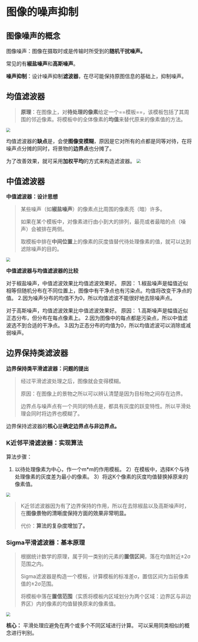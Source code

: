 # 图像的噪声抑制

## 图像噪声的概念

图像噪声：图像在摄取时或是传输时所受到的**随机干扰噪声。**

常见的有**椒盐噪声**和**高斯噪声**。

**噪声抑制**：设计噪声抑制**滤波器**，在尽可能保持原图信息的基础上，抑制噪声。

##  均值滤波器

> **原理**：在图像上，对**待处理的像素**给定一个==模板==，该模板包括了其周围的邻近像素。将模板中的全体像素的**均值**来替代原来的像素值的方法。
<img src="https://gitee.com/cpicture/picture-1/raw/master/20210619153238.png" style="zoom:67%;" />

均值滤波器的**缺点**是，会使**图像变模糊**，原因是它对所有的点都是同等对待，在将噪声点分摊的同时，将景物的**边界点**也分摊了。

为了改善效果，就可采用**加权平均**的方式来构造滤波器。
<img src="https://gitee.com/cpicture/picture-1/raw/master/20210619153423.png" style="zoom:67%;" />

## 中值滤波器

**中值滤波器：设计思想**

> 某些噪声（如**椒盐噪声**）的像素点比周围的像素亮（暗）许多。
>
> 如果在某个模板中，对像素进行由小到大的排列，最亮或者最暗的点（噪声）会被排在两侧。
>
> 取模板中排在**中间位置**上的像素的灰度值替代待处理像素的值，就可以达到滤除噪声的目的。

<img src="https://gitee.com/cpicture/picture-1/raw/master/20210619154000.png" style="zoom:67%;" />

**中值滤波器与均值滤波器的比较**

对于椒盐噪声，中值滤波效果比均值滤波效果好。
原因：
   1.椒盐噪声是幅值近似相等但随机分布在不同位置上，图像中有干净点也有污染点。均值将改变干净点的值。
   2.因为噪声分布的均值不为0，所以均值滤波不能很好地去除噪声点。

对于高斯噪声，均值滤波效果比中值滤波效果好。 
原因：
   1.高斯噪声是幅值近似正态分布，但分布在每点像素上。
   2.因为图像中的每点都是污染点，所以中值滤波选不到合适的干净点。
   3.因为正态分布的均值为0，所以均值滤波可以消除或减弱噪声。

## 边界保持类滤波器

**边界保持类平滑滤波器：问题的提出**

> 经过平滑滤波处理之后，图像就会变得模糊。
>
> 原因：在图像上的景物之所以可以辨认清楚是因为目标物之间存在边界。
>
> 边界点与噪声点有一个共同的特点是，都具有灰度的跃变特性。所以平滑处理会同时将边界也模糊了。      

边界保持滤波器的**核心**是**确定边界点与非边界点。**

### K近邻平滑滤波器：实现算法

算法步骤：
1) 以待处理像素为中心，作一个m*m的作用模板。
2）在模板中，选择K个与待处理像素的灰度差为最小的像素。
3）将这K个像素的灰度均值替换掉原来的像素值。
<img src="https://gitee.com/cpicture/picture-1/raw/master/20210619155324.png" style="zoom:67%;" />

> K近邻滤波器因为有了边界保持的作用，所以在去除椒盐以及高斯噪声时，在**图像景物的清晰度保持方面的效果非常明显。**
>
> 代价：**算法的复杂度增加了。**

### Sigma平滑滤波器：基本原理

>  根据统计数学的原理，属于同一类别的元素的**置信区间**，落在均值附近±2σ范围之内。
>
>  Sigma滤波器是构造一个模板，计算模板的标准差σ，置信区间为当前像素值的±2σ范围。
>
>  将模板中落在**置信范围**（实质将模板内区域划分为两个区域：边界区与非边界区）内的像素的均值替换原来的像素值。
<img src="https://gitee.com/cpicture/picture-1/raw/master/20210619155649.png" style="zoom:67%;" />

**核心：**
平滑处理应避免在两个或多个不同区域进行计算。
可以采用同类相似的概念进行判别。
